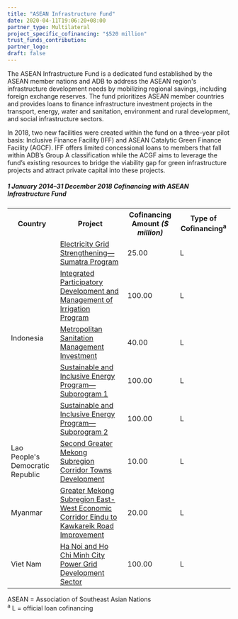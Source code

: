 ```yaml
---
title: "ASEAN Infrastructure Fund"
date: 2020-04-11T19:06:20+08:00
partner_type: Multilateral
project_specific_cofinancing: "$520 million"
trust_funds_contribution: 
partner_logo:
draft: false
---
```


The ASEAN Infrastructure Fund is a dedicated fund established by the ASEAN member nations and ADB to address the ASEAN region's infrastructure development needs by mobilizing regional savings, including foreign exchange reserves. The fund prioritizes ASEAN member countries and provides loans to finance infrastructure investment projects in the transport, energy, water and sanitation, environment and rural development, and social infrastructure sectors. 

In 2018, two new facilities were created within the fund on a three-year pilot basis: Inclusive Finance Facility (IFF) and ASEAN Catalytic Green Finance Facility (AGCF). IFF offers limited concessional loans to members that fall within ADB’s Group A classification while the ACGF aims to leverage the fund’s existing resources to bridge the viability gap for green infrastructure projects and attract private capital into these projects. 

##### _1 January 2014–31 December 2018_ Cofinancing with ASEAN Infrastructure Fund

<table class="table">
<tr>
<th>Country</th>
<th>Project</th>
<th>Cofinancing Amount <em>($ million)</em></th>
<th>Type of Cofinancing<sup>a</sup></th>
</tr>
<tr>
<td rowspan="5">Indonesia</td>
<td><a href="https://www.adb.org/projects/49080-001/main" target="_blank">Electricity Grid Strengthening—Sumatra Program</a></td>
<td>25.00 </td>
<td>L</td>
</tr>
<tr>
<td><a href="https://www.adb.org/projects/43220-014/main" target="_blank">Integrated Participatory Development and Management of Irrigation Program</a></td>
<td>100.00 </td>
<td>L</td>
</tr>
<tr>
<td><a href="https://www.adb.org/projects/43251-025/main" target="_blank">Metropolitan Sanitation Management Investment</a></td>
<td>40.00 </td>
<td>L</td>
</tr>
<tr>
<td><a href="https://www.adb.org/projects/49043-001/main" target="_blank">Sustainable and Inclusive Energy Program—Subprogram 1</a></td>
<td>100.00 </td>
<td>L</td>
</tr>
<tr>
<td><a href="https://www.adb.org/projects/49043-002/main" target="_blank">Sustainable and Inclusive Energy Program—Subprogram 2</a></td>
<td>100.00 </td>
<td>L</td>
</tr>
<tr>
<td>Lao People's Democratic Republic</td>
<td><a href="https://www.adb.org/projects/46443-003/main" target="_blank">Second Greater Mekong Subregion Corridor Towns Development</a></td>
<td>10.00 </td>
<td>L</td>
</tr>
<tr>
<td>Myanmar</td>
<td><a href="https://www.adb.org/projects/46422-003/main" target="_blank">Greater Mekong Subregion East-West Economic Corridor Eindu to Kawkareik Road
Improvement</a></td>
<td>20.00 </td>
<td>L</td>
</tr>
<tr>
<td>Viet Nam</td>
<td><a href="https://www.adb.org/projects/46391-001/main" target="_blank">Ha Noi and Ho Chi Minh City Power Grid Development Sector</a></td>
<td>100.00 </td>
<td>L</td>
</tr>
</table>


<p class="dr-footnote">ASEAN = Association of Southeast Asian Nations <br> <sup>a</sup> L = official loan cofinancing</p>